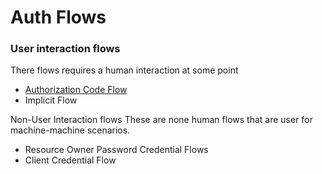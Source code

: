 ﻿# Auth Flows

### User interaction flows
There flows requires a human interaction at some point

- [Authorization Code Flow](AuthorizationCodeFlow.md)
- Implicit Flow

Non-User Interaction flows
These are none human flows that are user for machine-machine scenarios.

- Resource Owner Password Credential Flows
- Client Credential Flow 

